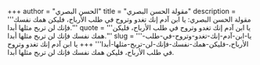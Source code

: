 +++
author = "الحسن البصري"
title = "مقولة الحسن البصري"
description = '''مقولة الحسن البصري: يا ابن آدم إنك تغدو وتروح في طلب الأرباح، فليكن همك نفسك فإنك لن تربح مثلها أبدا.'''
quote = '''يا ابن آدم إنك تغدو وتروح في طلب الأرباح، فليكن همك نفسك فإنك لن تربح مثلها أبدا.'''
slug = '''يا-ابن-آدم-إنك-تغدو-وتروح-في-طلب-الأرباح،-فليكن-همك-نفسك-فإنك-لن-تربح-مثلها-أبدا'''
+++
يا ابن آدم إنك تغدو وتروح في طلب الأرباح، فليكن همك نفسك فإنك لن تربح مثلها أبدا.
